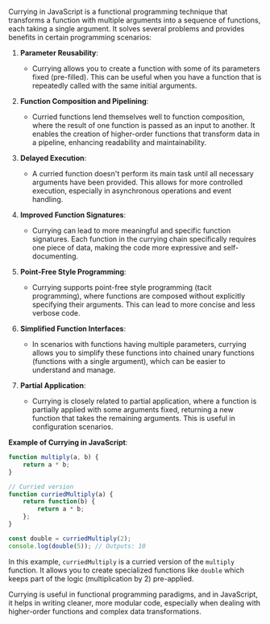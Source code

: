 Currying in JavaScript is a functional programming technique that transforms a function with multiple arguments into a sequence of functions, each taking a single argument. It solves several problems and provides benefits in certain programming scenarios:

1. **Parameter Reusability**:
   - Currying allows you to create a function with some of its parameters fixed (pre-filled). This can be useful when you have a function that is repeatedly called with the same initial arguments.

2. **Function Composition and Pipelining**:
   - Curried functions lend themselves well to function composition, where the result of one function is passed as an input to another. It enables the creation of higher-order functions that transform data in a pipeline, enhancing readability and maintainability.

3. **Delayed Execution**:
   - A curried function doesn't perform its main task until all necessary arguments have been provided. This allows for more controlled execution, especially in asynchronous operations and event handling.

4. **Improved Function Signatures**:
   - Currying can lead to more meaningful and specific function signatures. Each function in the currying chain specifically requires one piece of data, making the code more expressive and self-documenting.

5. **Point-Free Style Programming**:
   - Currying supports point-free style programming (tacit programming), where functions are composed without explicitly specifying their arguments. This can lead to more concise and less verbose code.

6. **Simplified Function Interfaces**:
   - In scenarios with functions having multiple parameters, currying allows you to simplify these functions into chained unary functions (functions with a single argument), which can be easier to understand and manage.

7. **Partial Application**:
   - Currying is closely related to partial application, where a function is partially applied with some arguments fixed, returning a new function that takes the remaining arguments. This is useful in configuration scenarios.

**Example of Currying in JavaScript**:
```javascript
function multiply(a, b) {
    return a * b;
}

// Curried version
function curriedMultiply(a) {
    return function(b) {
        return a * b;
    };
}

const double = curriedMultiply(2);
console.log(double(5)); // Outputs: 10
```

In this example, `curriedMultiply` is a curried version of the `multiply` function. It allows you to create specialized functions like `double` which keeps part of the logic (multiplication by 2) pre-applied.

Currying is useful in functional programming paradigms, and in JavaScript, it helps in writing cleaner, more modular code, especially when dealing with higher-order functions and complex data transformations.